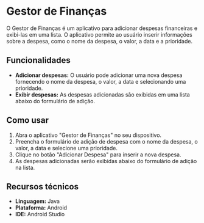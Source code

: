# Gestor de Finanças

O Gestor de Finanças é um aplicativo para adicionar despesas financeiras e exibi-las em uma lista. O aplicativo permite ao usuário inserir informações sobre a despesa, como o nome da despesa, o valor, a data e a prioridade.

## Funcionalidades

- **Adicionar despesas:** O usuário pode adicionar uma nova despesa fornecendo o nome da despesa, o valor, a data e selecionando uma prioridade.
- **Exibir despesas:** As despesas adicionadas são exibidas em uma lista abaixo do formulário de adição.

## Como usar

1. Abra o aplicativo "Gestor de Finanças" no seu dispositivo.
2. Preencha o formulário de adição de despesa com o nome da despesa, o valor, a data e selecione uma prioridade.
3. Clique no botão "Adicionar Despesa" para inserir a nova despesa.
4. As despesas adicionadas serão exibidas abaixo do formulário de adição na lista.

## Recursos técnicos

- **Linguagem:** Java
- **Plataforma:** Android
- **IDE:** Android Studio

